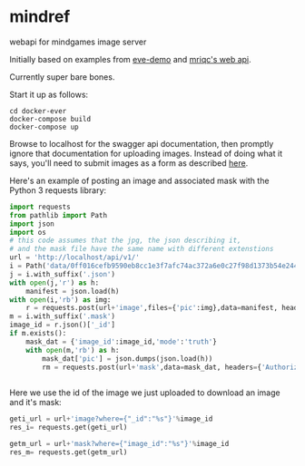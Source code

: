 # mindref
webapi for mindgames image server


Initially based on examples from [eve-demo](https://github.com/pyeve/eve-demo) and [mriqc's web api](https://github.com/poldracklab/mriqcwebapi).

Currently super bare bones.

Start it up as follows:

```
cd docker-ever
docker-compose build
docker-compose up
```

Browse to localhost for the swagger api documentation, then promptly ignore that documentation for uploading images. Instead of doing what it says, you'll need to submit images as a form as described [here](https://github.com/pyeve/eve/blob/ab1c6c028a68918df51ba22c7a157fe74ecbcd34/docs/features.rst#file-storage).

Here's an example of posting an image and associated mask with the Python 3 requests library:
```python
import requests
from pathlib import Path
import json
import os
# this code assumes that the jpg, the json describing it, 
# and the mask file have the same name with different extenstions
url = 'http://localhost/api/v1/'
i = Path('data/0ff016cefb9590eb8cc1e3f7afc74ac372a6e0c27f98d1373b54e244.jpg')
j = i.with_suffix('.json')
with open(j,'r') as h:
    manifest = json.load(h)
with open(i,'rb') as img:
    r = requests.post(url+'image',files={'pic':img},data=manifest, headers={'Authorization':os.environ.get('API_TOKEN','"testing_secret"')})
m = i.with_suffix('.mask')
image_id = r.json()['_id']
if m.exists():
    mask_dat = {'image_id':image_id,'mode':'truth'}
    with open(m,'rb') as h:
        mask_dat['pic'] = json.dumps(json.load(h))
        rm = requests.post(url+'mask',data=mask_dat, headers={'Authorization':os.environ.get('API_TOKEN','"testing_secret"')})
        
```

Here we use the id of the image we just uploaded to download an image and it's mask:

```python
geti_url = url+'image?where={"_id":"%s"}'%image_id
res_i= requests.get(geti_url)

getm_url = url+'mask?where={"image_id":"%s"}'%image_id
res_m= requests.get(getm_url)
```
